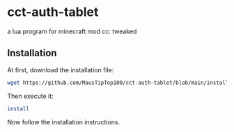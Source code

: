 # cct-auth-tablet
a lua program for minecraft mod cc: tweaked

## Installation

At first, download the installation file:  

```bash
wget https://github.com/MausTipTop100/cct-auth-tablet/blob/main/install.lua install.lua
```

Then execute it:

```bash
install
```

Now follow the installation instructions.
